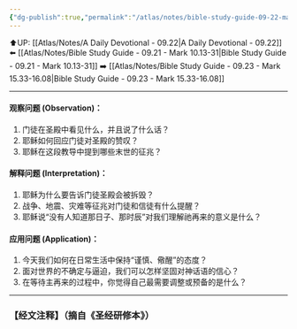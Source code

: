 ```yaml
---
{"dg-publish":true,"permalink":"/atlas/notes/bible-study-guide-09-22-mark-13/"}
---
```


⬆️UP: [[Atlas/Notes/A Daily Devotional - 09.22\|A Daily Devotional - 09.22]]
⬅️ [[Atlas/Notes/Bible Study Guide - 09.21 - Mark 10.13-31\|Bible Study Guide - 09.21 - Mark 10.13-31]]
➡️ [[Atlas/Notes/Bible Study Guide - 09.23 - Mark 15.33-16.08\|Bible Study Guide - 09.23 - Mark 15.33-16.08]] 

---

#### 观察问题 (Observation)：

1. 门徒在圣殿中看见什么，并且说了什么话？
2. 耶稣如何回应门徒对圣殿的赞叹？
3. 耶稣在这段教导中提到哪些末世的征兆？

#### 解释问题 (Interpretation)：

1. 耶稣为什么要告诉门徒圣殿会被拆毁？
2. 战争、地震、灾难等征兆对门徒和信徒有什么提醒？
3. 耶稣说“没有人知道那日子、那时辰”对我们理解祂再来的意义是什么？

#### 应用问题 (Application)：

1. 今天我们如何在日常生活中保持“谨慎、儆醒”的态度？
2. 面对世界的不确定与逼迫，我们可以怎样坚固对神话语的信心？
3. 在等待主再来的过程中，你觉得自己最需要调整或预备的是什么？

---
### 【经文注释】（摘自《圣经研修本》）

